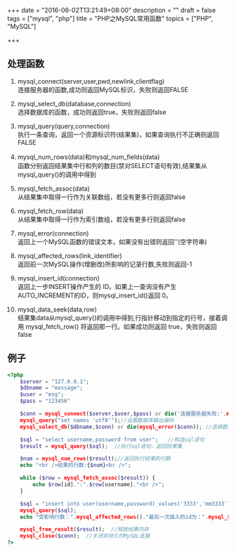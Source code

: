 +++
date = "2016-06-02T13:21:49+08:00"
description = ""
draft = false
tags = ["mysql", "php"]
title = "PHP之MySQL常用函数"
topics = ["PHP", "MySQL"]

+++

## 处理函数
1. mysql\_connect(server,user,pwd,newlink,clientflag)  
连接服务器的函数,成功则返回MySQL标识，失败则返回FALSE

2. mysql\_select\_db(database,connection)  
选择数据库的函数，成功则返回true，失败则返回false

3. mysql\_query(query,connection)  
执行一条查询，返回一个资源标识符(结果集)，如果查询执行不正确则返回FALSE

4. mysql\_num\_rows(data)和mysql\_num\_fields(data)  
函数分别返回结果集中行和列的数目(禁对SELECT语句有效),结果集从 mysql_query()的调用中得到

5. mysql\_fetch\_assoc(data)  
从结果集中取得一行作为关联数组，若没有更多行则返回false

6. mysql\_fetch\_row(data)  
从结果集中取得一行作为索引数组，若没有更多行则返回false

7. mysql\_error(connection)  
返回上一个MySQL函数的错误文本，如果没有出错则返回''(空字符串)

8. mysql\_affected\_rows(link\_identifier)  
返回前一次MySQL操作(增删改)所影响的记录行数,失败则返回-1

9. mysql\_insert\_id(connection)  
返回上一步INSERT操作产生的 ID。如果上一查询没有产生AUTO_INCREMENT的ID，则mysql_insert_id()返回 0。

10. mysql\_data\_seek(data,row)  
结果集data从mysql_query()的调用中得到,行指针移动到指定的行号，接着调用 mysql_fetch_row() 将返回那一行。如果成功则返回 true，失败则返回 false


## 例子
```php
<?php
	$server = "127.0.0.1";
    $dbname = "massage";
    $user = "msg";
    $pass = "123456"

	$conn = mysql_connect($server,$user,$pass) or die('连接服务器失败:'.mysql_error());
	mysql_query("set names 'utf8'");//设置数据库输出编码
	mysql_select_db($dbname,$conn) or die(mysql_error($conn)); //选择数据库

	$sql = "select username,password from user";   //构造sql语句
	$result = mysql_query($sql);  //执行sql语句，返回结果集

	$num = mysql_num_rows($result);//返回执行结果的行数
	echo "<br />结果的行数:{$num}<br />";

	while ($row = mysql_fetch_assoc($result)) {
		echo $row[id].":".$row[username]."<br />";
	}

	$sql = "insert into user(username,password) values('3333','mm3333')";
	mysql_query($sql);
    echo "受影响行数：".mysql_affected_rows()."最后一次插入的id为：".mysql_insert_id();

	mysql_free_result($result);  //释放结果内存
	mysql_close($conn);  //关闭非持久的MySQL连接
?>
```